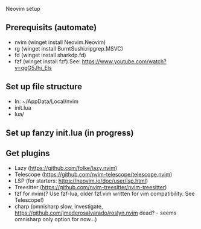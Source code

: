 Neovim setup

## Prerequisits (automate)

- nvim (winget install Neovim.Neovim)
- rg (winget install BurntSushi.ripgrep.MSVC)
- fd (winget install sharkdp.fd)
- fzf (winget install fzf) See: https://www.youtube.com/watch?v=qgG5Jhi_Els

## Set up file structure
- In: ~/AppData/Local/nvim
- init.lua
- lua/

## Set up fanzy init.lua (in progress)

## Get plugins
- Lazy (https://github.com/folke/lazy.nvim)
- Telescope (https://github.com/nvim-telescope/telescope.nvim)
- LSP (for starters: https://neovim.io/doc/user/lsp.html)
- Treesitter (https://github.com/nvim-treesitter/nvim-treesitter)
- fzf for nvim(? Use fzf-lua, older fzf.vim written for vim compatibility. See Telescope!)
- charp (omnisharp slow, investigate, https://github.com/jmederosalvarado/roslyn.nvim dead? - seems omnisharp only option for now...)


